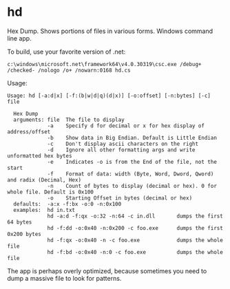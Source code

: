 # hd
Hex Dump. Shows portions of files in various forms. Windows command line app.

To build, use your favorite version of .net:

    c:\windows\microsoft.net\framework64\v4.0.30319\csc.exe /debug+ /checked- /nologo /o+ /nowarn:0168 hd.cs

Usage:

    Usage: hd [-a:d|x] [-f:(b|w|d|q)(d|x)] [-o:offset] [-n:bytes] [-c] file
    
      Hex Dump
      arguments: file  The file to display
                 -a    Specify d for decimal or x for hex display of address/offset
                 -b    Show data in Big Endian. Default is Little Endian
                 -c    Don't display ascii characters on the right
                 -d    Ignore all other formatting args and write unformatted hex bytes
                 -e    Indicates -o is from the End of the file, not the start
                 -f    Format of data: width (Byte, Word, Dword, Qword) and radix (Decimal, Hex)
                 -n    Count of bytes to display (decimal or hex). 0 for whole file. Default is 0x100
                 -o    Starting Offset in bytes (decimal or hex)
      defaults:  -a:x -f:bx -o:0 -n:0x100
      examples:  hd in.txt
                 hd -a:d -f:qx -o:32 -n:64 -c in.dll       dumps the first 64 bytes
                 hd -f:dd -o:0x40 -n:0x200 -c foo.exe      dumps the first 0x200 bytes
                 hd -f:qx -o:0x40 -n -c foo.exe            dumps the whole file
                 hd -f:bd -o:0x40 -n:0 -c foo.exe          dumps the whole file

The app is perhaps overly optimized, because sometimes you need to dump a massive file to look for patterns.
